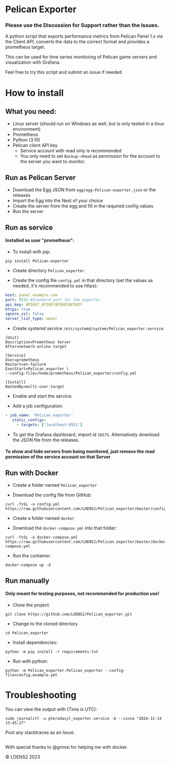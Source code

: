 # Pelican Exporter

### Please use the Discussion for Support rather than the Issues.

A python script that exports performance metrics from Pelican Panel 1.x via the Client API, converts the data to the correct format and provides a prometheus target.

This can be used for time series monitoring of Pelican game servers and visualization with Grafana.

Feel free to try this script and submit an issue if needed.

# How to install

## What you need:

 * Linux server (should run on Windows as well, but is only tested in a linux environment)
 * Prometheus
 * Python (3.10)
 * Pelican client API key 
   * Service account with read only is recommended
   * You only need to set `Backup->Read` as permission for the account to the server you want to monitor.

## Run as Pelican Server

 - Download the Egg JSON from `egg/egg-Pelican-exporter.json` or the releases
 - Import the Egg into the Nest of your choice
 - Create the server from the egg and fill in the required config values
 - Run the server

## Run as service

#### Installed as user "prometheus":

 - To install with pip:
```
pip install Pelican-exporter
```
 - Create directory `Pelican_exporter`.
 
 - Create the config file `config.yml` in that directory (set the values as needed, it's recommended to use https):
 
 ```yml
host: panel.example.com
port: 9531 #Standard port for the exporter
api_key: APIKEY_APIKEYAPIKEYAPIKEY
https: true
ignore_ssl: false
server_list_type: owner
 ```

 - Create systemd service `/etc/systemd/system/Pelican_exporter.service`:
```
[Unit]
Description=Prometheus Server
After=network-online.target

[Service]
User=prometheus
Restart=on-failure
ExecStart=Pelican_exporter \
--config-file=/home/prometheus/Pelican_exporter/config.yml

[Install]
WantedBy=multi-user.target
```

 - Enable and start the service.
 
 - Add a job configuration:
 
 ```yml
 - job_name: 'Pelican_exporter'
    static_configs:
      - targets: ['localhost:9531']

 ```

 - To get the Grafana dashboard, import id `16575`. Alternatively download the JSON file from the releases.
 
 #### To show and hide servers from being monitored, just remove the read permission of the service account on that Server
 
## Run with Docker

 - Create a folder named `Pelican_exporter`
 
 - Download the config file from GitHub:
 ```
 curl -fsSL -o config.yml https://raw.githubusercontent.com/LOENS2/Pelican_exporter/master/config.example.yml
 ```
 - Create a folder named `docker`
 
 - Download the `docker-compose.yml` into that folder:
 ```
 curl -fsSL -o docker-compose.yml https://raw.githubusercontent.com/LOENS2/Pelican_exporter/master/docker/docker-compose.yml
 ```
 - Run the container:
 ```
 docker-compose up -d
 ```
 
## Run manually

#### Only meant for testing purposes, not recommended for production use!

 - Clone the project:
```
git clone https://github.com/LOENS2/Pelican_exporter.git
```
 - Change to the cloned directory
```
cd Pelican_exporter
```
 - Install dependencies:
```
python -m pip install -r requirements.txt
```
 - Run with python:
```
python -m Pelican_exporter.Pelican_exporter --config-file=config.example.yml
```

# Troubleshooting

You can view the output with (Time is UTC):

```
sudo journalctl -u pterodacyl_exporter.service -b --since "2024-12-14 13:45:27"
```

Post any stacktraces as an Issue.

##

With special thanks to @grimsi for helping me with docker.

&copy; LOENS2 2023
